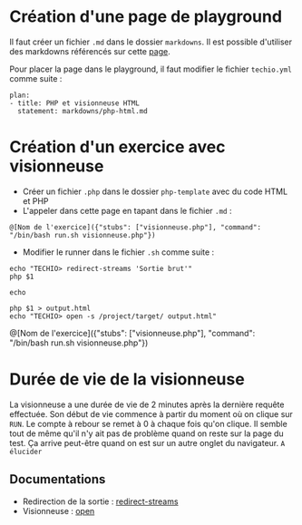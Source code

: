 # Création d'une page de playground

Il faut créer un fichier `.md` dans le dossier `markdowns`. Il est possible d'utiliser des markdowns référencés sur cette [page](https://www.codingame.com/playgrounds/408/tech-io-documentation/markdown-cheatsheet).

Pour placer la page dans le playground, il faut modifier le fichier `techio.yml` comme suite :
```
plan:
- title: PHP et visionneuse HTML
  statement: markdowns/php-html.md
```

# Création d'un exercice avec visionneuse

+ Créer un fichier `.php` dans le dossier `php-template` avec du code HTML et PHP
+ L'appeler dans cette page en tapant dans le fichier `.md` :
```
@[Nom de l'exercice]({"stubs": ["visionneuse.php"], "command": "/bin/bash run.sh visionneuse.php"})
```
+ Modifier le runner dans le fichier `.sh` comme suite :
```
echo "TECHIO> redirect-streams 'Sortie brut'"
php $1

echo

php $1 > output.html
echo "TECHIO> open -s /project/target/ output.html"
```

@[Nom de l'exercice]({"stubs": ["visionneuse.php"], "command": "/bin/bash run.sh visionneuse.php"})

# Durée de vie de la visionneuse

La visionneuse a une durée de vie de 2 minutes après la dernière requête effectuée. Son début de vie commence à partir du moment où on clique sur `RUN`. Le compte à rebour se remet à 0 à chaque fois qu'on clique.
Il semble tout de même qu'il n'y ait pas de problème quand on reste sur la page du test. Ça arrive peut-être quand on est sur un autre onglet du navigateur. `A élucider`

## Documentations

+ Redirection de la sortie : [redirect-streams](https://www.codingame.com/playgrounds/408/tech-io-documentation/redirect-streams)
+ Visionneuse : [open](https://www.codingame.com/playgrounds/408/tech-io-documentation/open)
